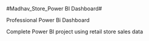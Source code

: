 #Madhav_Store_Power BI Dashboard#

Professional Power Bi Dashboard

Complete Power BI project using retail store sales data
